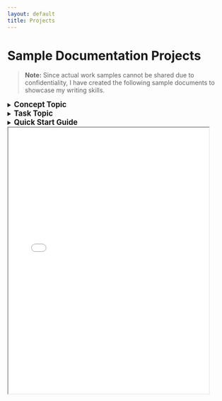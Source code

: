 ```yaml
---
layout: default
title: Projects
---
```

# Sample Documentation Projects

> **Note:** Since actual work samples cannot be shared due to confidentiality, I have created the following sample documents to showcase my writing skills.

<details>
<summary><span style="font-size: 1.2em; font-weight: bold;">Concept Topic</span></summary>

<p>This section describes a sample concept topic created to demonstrate my understanding of technical documentation practices.</p>

<h2>Overview of Chat in Microsoft Teams</h2>

<p> Chat enables you to communicate with other users through text messages. You can chat privately or in a group. The Chat feature enables you to share files, such as images, videos, and attachments. This feature enables you to format text, insert tables, use bullets, and more before sending a message to enhance readability. You have options to share your emotions using emojis, stickers, and GIFs. With these features, Chat enhances communication and collaboration.</p>

  <p><strong>Key Features</strong></p>
  <ul>
    <li><b>Private chat:</b> Enables two users to exchange messages.</li>
    <li><b>Group chat:</b> Enables more users to exchange messages as a group.</li>
    <li><b>File sharing:</b> Allows you to share images, videos, files, and audio.</li>
    <li><b>Forward:</b> Lets you forward a message to another user or a group.</li>
    <li><b>Formatting:</b> Enables you to format your text style before sending a message.</li>
    <li><b>Emojis:</b> Helps you to share your thoughts using reactions.</li>
  </ul>

  <p><strong>Benefits</strong></p>
  <ul>
    <li><b>Instant Messaging:</b> Send real-time messages to individuals or groups for quick communication.</li>
    <li><b>Access Previous Messages:</b> Search and reference past conversations to retain context and information.</li>
    <li><b>Better Collaboration:</b> Communicate efficiently with team members, enhancing collaboration across the organization.</li>
    <li><b>Share Media and Files:</b> Easily exchange images, documents, and other files to support ongoing discussions.</li>
  </ul>
</details>

<details>
  <summary><span style="font-size: 1.2em; font-weight: bold;">Task Topic</span></summary>
  <p>This section describes a sample task topic created to demonstrate my understanding of technical documentation practices.</p>

  ### Overview of Chat in Microsoft Teams
  Sign in to MS Teams and share an attachment with a contact. You can share attachments, such as Word documents, spreadsheets, presentations, PDFs, and media files. 
  
  **Prerequisites**
  - Access to MS Teams
  - Name of the contact
  
  To share,

  1. On your Desktop/Laptop, sign in to MS Teams.
  2. On **Chat**, perform one of the following options:
        - Using New Chat  
          a) On the top pane, select the New chat icon.  
          b) In the search box, enter and select the contact’s name.
        - Using Search  
          a) On the top pane, select the New chat icon.  
          b) In the search box, enter and select the contact’s name.
        - Using Contacts  
          On the left pane, go to Contacts and select the desired person.
          
          **Note:** If you have already chatted with a contact, you can select them from Recent.
          
        Your Chat window with the selected contact opens.
   3. On the bottom pane, perform the following steps:  
   a) In the text box, select the Attach files icon.  
   b) Perform one of the following options:
        - Drag and drop the desired file into the text box.
        - Select Upload from this device and select the desired file from your device.
        - Select Attach cloud files and select the desired file from OneDrive.
  
       C)  Select the Send icon.  

       Your attachment is shared to the contact.

</details>

<details>
  <summary><span style="font-size: 1.2em; font-weight: bold;">Quick Start Guide</span></summary>
  <p>This guide helps new users quickly get started with the product or feature, providing clear setup instructions and examples.</p>
</details>

<iframe src="documents/Quick%20Start%20Guide.pdf" width="90%" height="600px">
    This browser does not support PDFs. Please download the PDF to view it:
    <a href="documents/Quick%20Start%20Guide.pdf">Download PDF</a>.
</iframe>
